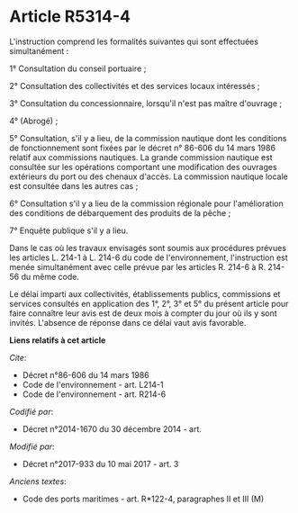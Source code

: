 # Article R5314-4

L'instruction comprend les formalités suivantes qui sont effectuées simultanément :

1° Consultation du conseil portuaire ;

2° Consultation des collectivités et des services locaux intéressés ;

3° Consultation du concessionnaire, lorsqu'il n'est pas maître d'ouvrage ;

4° (Abrogé) ;

5° Consultation, s'il y a lieu, de la commission nautique dont les conditions de fonctionnement sont fixées par le décret n°
86-606 du 14 mars 1986 relatif aux commissions nautiques. La grande commission nautique est consultée sur les opérations
comportant une modification des ouvrages extérieurs du port ou des chenaux d'accès. La commission nautique locale est
consultée dans les autres cas ;

6° Consultation s'il y a lieu de la commission régionale pour l'amélioration des conditions de débarquement des produits de
la pêche ;

7° Enquête publique s'il y a lieu.

Dans le cas où les travaux envisagés sont soumis aux procédures prévues les articles L. 214-1 à L. 214-6 du code de
l'environnement, l'instruction est menée simultanément avec celle prévue par les articles R. 214-6 à R. 214-56 du même code.

Le délai imparti aux collectivités, établissements publics, commissions et services consultés en application des 1°, 2°, 3°
et 5° du présent article pour faire connaître leur avis est de deux mois à compter du jour où ils y sont invités. L'absence
de réponse dans ce délai vaut avis favorable.

**Liens relatifs à cet article**

_Cite_:

  - Décret n°86-606 du 14 mars 1986
  - Code de l'environnement - art. L214-1
  - Code de l'environnement - art. R214-6

_Codifié par_:

  - Décret n°2014-1670 du 30 décembre 2014 - art.

_Modifié par_:

  - Décret n°2017-933 du 10 mai 2017 - art. 3

_Anciens textes_:

  - Code des ports maritimes - art. R*122-4, paragraphes II et III (M)
